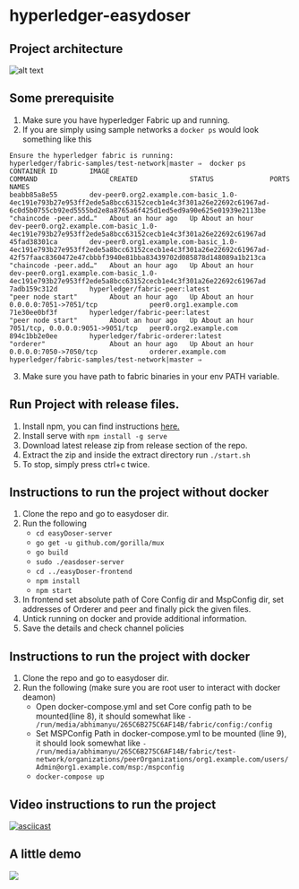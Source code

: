 # hyperledger-easydoser

## Project architecture
![alt text](https://cacoo.com/diagrams/3M6r1235YWmvGCyb-1ABD5.png)
## Some prerequisite
1. Make sure you have hyperledger Fabric up and running.
2. If you are simply using sample networks a `docker ps` would look something like this 
```
Ensure the hyperledger fabric is running:
hyperledger/fabric-samples/test-network|master ⇒  docker ps
CONTAINER ID        IMAGE                                                                                                                                                                    COMMAND                  CREATED             STATUS              PORTS                              NAMES
beabb85a8e55        dev-peer0.org2.example.com-basic_1.0-4ec191e793b27e953ff2ede5a8bcc63152cecb1e4c3f301a26e22692c61967ad-6c0d5b0755cb92ed5555bd2e8a8765a6f425d1ed5ed9a90e625e01939e2113be   "chaincode -peer.add…"   About an hour ago   Up About an hour                                       dev-peer0.org2.example.com-basic_1.0-4ec191e793b27e953ff2ede5a8bcc63152cecb1e4c3f301a26e22692c61967ad
45fad38301ca        dev-peer0.org1.example.com-basic_1.0-4ec191e793b27e953ff2ede5a8bcc63152cecb1e4c3f301a26e22692c61967ad-42f57faac8360472e47cbbbf3940e81bba83439702d085878d148089a1b213ca   "chaincode -peer.add…"   About an hour ago   Up About an hour                                       dev-peer0.org1.example.com-basic_1.0-4ec191e793b27e953ff2ede5a8bcc63152cecb1e4c3f301a26e22692c61967ad
7adb159c312d        hyperledger/fabric-peer:latest                                                                                                                                           "peer node start"        About an hour ago   Up About an hour    0.0.0.0:7051->7051/tcp             peer0.org1.example.com
71e30ee0bf3f        hyperledger/fabric-peer:latest                                                                                                                                           "peer node start"        About an hour ago   Up About an hour    7051/tcp, 0.0.0.0:9051->9051/tcp   peer0.org2.example.com
894c1bb2e0ee        hyperledger/fabric-orderer:latest                                                                                                                                        "orderer"                About an hour ago   Up About an hour    0.0.0.0:7050->7050/tcp             orderer.example.com
hyperledger/fabric-samples/test-network|master ⇒  

```
3. Make sure you have path to fabric binaries in your env PATH variable.
## Run Project with release files.
1. Install npm, you can find instructions [here.](https://www.npmjs.com/get-npm)
2. Install serve with `npm install -g serve`
3. Download latest release zip from release section of the repo.
4. Extract the zip and inside the extract directory run `./start.sh`
5. To stop, simply press ctrl+c twice.
## Instructions to run the project without docker
1. Clone the repo and go to easydoser dir.
2. Run the following
    - `cd easyDoser-server`
    - `go get -u github.com/gorilla/mux`
    - `go build`
    - `sudo ./easdoser-server`
    - `cd ../easyDoser-frontend`
    - `npm install`
    - `npm start`
3. In frontend set absolute path of Core Config dir and MspConfig dir, set addresses of Orderer and peer and finally pick the given files.
4. Untick running on docker and provide additional information.
5. Save the details and check channel policies
## Instructions to run the project with docker
1. Clone the repo and go to easydoser dir.
2. Run the following (make sure you are root user to interact with docker deamon)
    - Open docker-compose.yml and set Core config path to be mounted(line 8), it should somewhat like
    `- /run/media/abhimanyu/265C6B275C6AF14B/fabric/config:/config`
    - Set MSPConfig Path in docker-compose.yml to be mounted (line 9), it should look somewhat like
    `- /run/media/abhimanyu/265C6B275C6AF14B/fabric/test-network/organizations/peerOrganizations/org1.example.com/users/Admin@org1.example.com/msp:/mspconfig`
    - `docker-compose up`

## Video instructions to run the project
[![asciicast](https://asciinema.org/a/355175.svg)](https://asciinema.org/a/355175)
## A little demo
<img src="https://imgur.com/8cDvWSN.gif"/>

